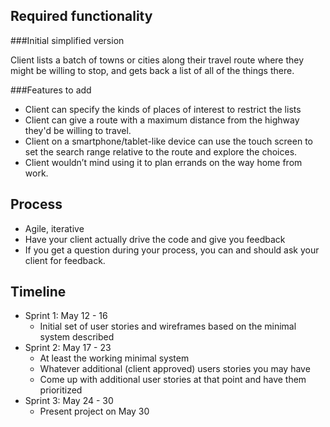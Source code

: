 ## Required functionality

###Initial simplified version

Client lists a batch of towns or cities along their travel route where they
 might be willing to stop, and gets back a list of all of the things there.

###Features to add

* Client can specify the kinds of places of interest to restrict the lists
* Client can give a route with a maximum distance from the highway they'd be
  willing to travel.
* Client on a smartphone/tablet-like device can use the touch screen to set
  the search range relative to the route and explore the choices.
* Client wouldn’t mind using it to plan errands on the way home from work.

## Process

* Agile, iterative
* Have your client actually drive the code and give you feedback
* If you get a question during your process, you can and should ask your
  client for feedback.

## Timeline

* Sprint 1: May 12 - 16
    * Initial set of user stories and wireframes based on the minimal
      system described
* Sprint 2: May 17 - 23
    * At least the working minimal system
    * Whatever additional (client approved) users stories you may have
    * Come up with additional user stories at that point and have them
      prioritized
* Sprint 3: May 24 - 30
    * Present project on May 30

